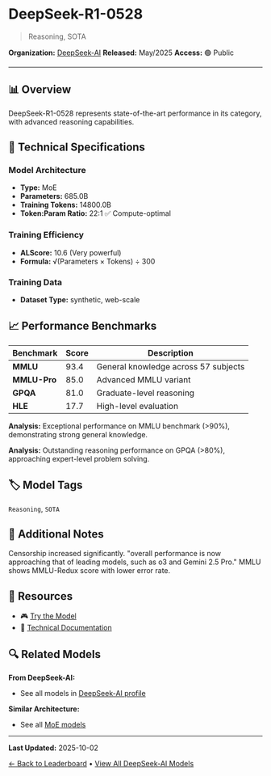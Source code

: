 # DeepSeek-R1-0528

> Reasoning, SOTA

**Organization:** [DeepSeek-AI](../../labs/deepseek-ai.md)
**Released:** May/2025
**Access:** 🟢 Public

---

## 📊 Overview

DeepSeek-R1-0528 represents state-of-the-art performance in its category, with advanced reasoning capabilities.

## 🔧 Technical Specifications

### Model Architecture
- **Type:** MoE
- **Parameters:** 685.0B
- **Training Tokens:** 14800.0B
- **Token:Param Ratio:** 22:1 ✅ Compute-optimal

### Training Efficiency
- **ALScore:** 10.6 (Very powerful)
- **Formula:** √(Parameters × Tokens) ÷ 300

### Training Data
- **Dataset Type:** synthetic, web-scale

## 📈 Performance Benchmarks

| Benchmark | Score | Description |
|-----------|-------|-------------|
| **MMLU** | 93.4 | General knowledge across 57 subjects |
| **MMLU-Pro** | 85.0 | Advanced MMLU variant |
| **GPQA** | 81.0 | Graduate-level reasoning |
| **HLE** | 17.7 | High-level evaluation |

**Analysis:** Exceptional performance on MMLU benchmark (>90%), demonstrating strong general knowledge.

**Analysis:** Outstanding reasoning performance on GPQA (>80%), approaching expert-level problem solving.

## 🏷️ Model Tags

`Reasoning`, `SOTA`

## 📝 Additional Notes

Censorship increased significantly. "overall performance is now approaching that of leading models, such as o3 and Gemini 2.5 Pro." MMLU shows MMLU-Redux score with lower error rate.

## 🔗 Resources

- 🎮 [Try the Model](https://chat.deepseek.com/)
- 📄 [Technical Documentation](https://huggingface.co/deepseek-ai/DeepSeek-R1-0528)

## 🔍 Related Models

**From DeepSeek-AI:**
- See all models in [DeepSeek-AI profile](../../labs/deepseek-ai.md)

**Similar Architecture:**
- See all [MoE models](../../architectures/moe.md)

---

**Last Updated:** 2025-10-02

[← Back to Leaderboard](../../README.md) • [View All DeepSeek-AI Models](../../labs/deepseek-ai.md)
